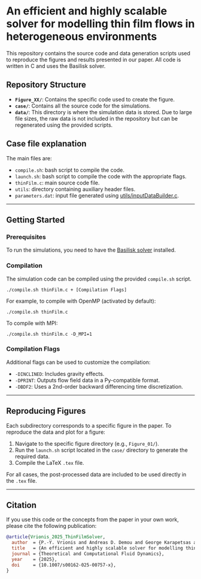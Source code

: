 # An efficient and highly scalable solver for modelling thin film flows in heterogeneous environments

This repository contains the source code and data generation scripts used to reproduce the figures and results presented in our paper. All code is written in C and uses the Basilisk solver.

## Repository Structure

* **`Figure_XX/`**: Contains the specific code used to create the figure.
* **`case/`**: Contains all the source code for the simulations.
* **`data/`**: This directory is where the simulation data is stored. Due to large file sizes, the raw data is not included in the repository but can be regenerated using the provided scripts.

## Case file explanation
The main files are:

- ```compile.sh```:                bash script to compile the code.
- ```launch.sh```:                 bash script to compile the code with the appropriate flags.
- ```thinFilm.c```:                main source code file.
- ```utils```:                     directory containing auxiliary header files.
- ```parameters.dat```:            input file generated using [utils/inputDataBuilder.c](utils/inputDataBuilder.c).

---

## Getting Started

### Prerequisites
To run the simulations, you need to have the [Basilisk solver](http://basilisk.fr/) installed.

### Compilation
The simulation code can be compiled using the provided `compile.sh` script.

`./compile.sh thinFilm.c + [Compilation Flags]`

For example, to compile with OpenMP (activated by default):

`./compile.sh thinFilm.c`

To compile with MPI:

`./compile.sh thinFilm.c -D_MPI=1`

### Compilation Flags
Additional flags can be used to customize the compilation:

* `-DINCLINED`: Includes gravity effects.
* `-DPRINT`: Outputs flow field data in a Py-compatible format.
* `-DBDF2`: Uses a 2nd-order backward differencing time discretization.

---

## Reproducing Figures

Each subdirectory corresponds to a specific figure in the paper. To reproduce the data and plot for a figure:

1.  Navigate to the specific figure directory (e.g., `Figure_01/`).
2.  Run the `launch.sh` script located in the `case/` directory to generate the required data.
3.  Compile the LaTeX `.tex` file.

For all cases, the post-processed data are included to be used directly in the `.tex` file.

---

## Citation
If you use this code or the concepts from the paper in your own work, please cite the following publication:

```bibtex
@article{Vrionis_2025_ThinFilmSolver,
  author  = {P.-Y. Vrionis and Andreas D. Demou and George Karapetsas and Demetrios T. Papageorgiou and Nikos Savva}
  title   = {An efficient and highly scalable solver for modelling thin film flows in heterogeneous environments},
  journal = {Theoretical and Computational Fluid Dynamics},
  year    = {2025},
  doi     = {10.1007/s00162-025-00757-x},
}
```
